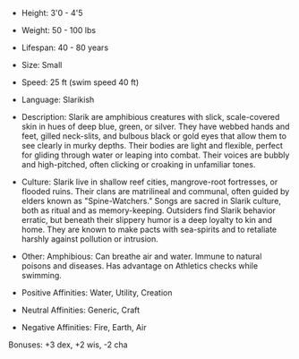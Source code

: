 - Height: 3'0 - 4'5
    
- Weight: 50 - 100 lbs
    
- Lifespan: 40 - 80 years
    
- Size: Small
    
- Speed: 25 ft (swim speed 40 ft)
    
- Language: Slarikish
    
- Description: Slarik are amphibious creatures with slick, scale-covered skin in hues of deep blue, green, or silver. They have webbed hands and feet, gilled neck-slits, and bulbous black or gold eyes that allow them to see clearly in murky depths. Their bodies are light and flexible, perfect for gliding through water or leaping into combat. Their voices are bubbly and high-pitched, often clicking or croaking in unfamiliar tones.
    
- Culture: Slarik live in shallow reef cities, mangrove-root fortresses, or flooded ruins. Their clans are matrilineal and communal, often guided by elders known as "Spine-Watchers." Songs are sacred in Slarik culture, both as ritual and as memory-keeping. Outsiders find Slarik behavior erratic, but beneath their slippery humor is a deep loyalty to kin and home. They are known to make pacts with sea-spirits and to retaliate harshly against pollution or intrusion.
    
- Other: Amphibious: Can breathe air and water. Immune to natural poisons and diseases. Has advantage on Athletics checks while swimming.
    
- Positive Affinities: Water, Utility, Creation
    
- Neutral Affinities: Generic, Craft
    
- Negative Affinities: Fire, Earth, Air
    

Bonuses: +3 dex, +2 wis, -2 cha